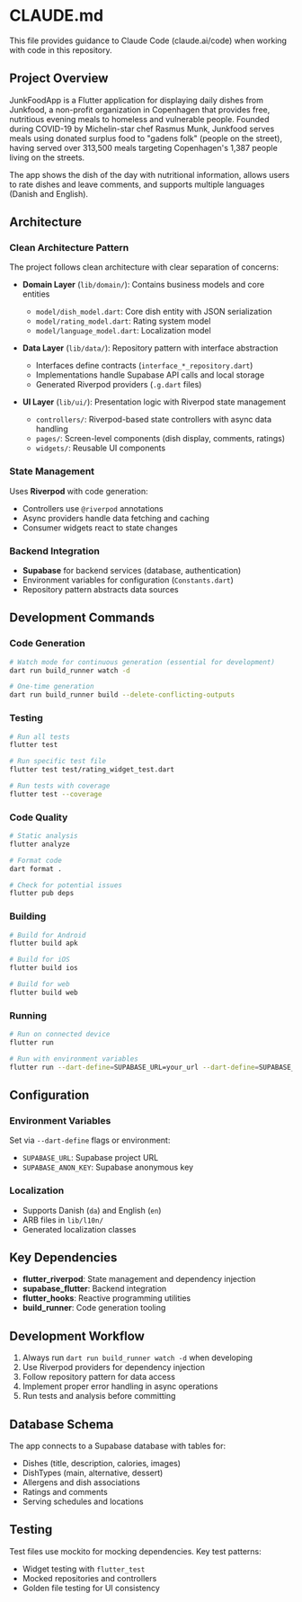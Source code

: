 # CLAUDE.md

This file provides guidance to Claude Code (claude.ai/code) when working with code in this repository.

## Project Overview

JunkFoodApp is a Flutter application for displaying daily dishes from Junkfood, a non-profit organization in Copenhagen that provides free, nutritious evening meals to homeless and vulnerable people. Founded during COVID-19 by Michelin-star chef Rasmus Munk, Junkfood serves meals using donated surplus food to "gadens folk" (people on the street), having served over 313,500 meals targeting Copenhagen's 1,387 people living on the streets.

The app shows the dish of the day with nutritional information, allows users to rate dishes and leave comments, and supports multiple languages (Danish and English).

## Architecture

### Clean Architecture Pattern
The project follows clean architecture with clear separation of concerns:

- **Domain Layer** (`lib/domain/`): Contains business models and core entities
  - `model/dish_model.dart`: Core dish entity with JSON serialization
  - `model/rating_model.dart`: Rating system model
  - `model/language_model.dart`: Localization model

- **Data Layer** (`lib/data/`): Repository pattern with interface abstraction
  - Interfaces define contracts (`interface_*_repository.dart`)
  - Implementations handle Supabase API calls and local storage
  - Generated Riverpod providers (`.g.dart` files)

- **UI Layer** (`lib/ui/`): Presentation logic with Riverpod state management
  - `controllers/`: Riverpod-based state controllers with async data handling
  - `pages/`: Screen-level components (dish display, comments, ratings)
  - `widgets/`: Reusable UI components

### State Management
Uses **Riverpod** with code generation:
- Controllers use `@riverpod` annotations
- Async providers handle data fetching and caching
- Consumer widgets react to state changes

### Backend Integration
- **Supabase** for backend services (database, authentication)
- Environment variables for configuration (`Constants.dart`)
- Repository pattern abstracts data sources

## Development Commands

### Code Generation
```bash
# Watch mode for continuous generation (essential for development)
dart run build_runner watch -d

# One-time generation
dart run build_runner build --delete-conflicting-outputs
```

### Testing
```bash
# Run all tests
flutter test

# Run specific test file
flutter test test/rating_widget_test.dart

# Run tests with coverage
flutter test --coverage
```

### Code Quality
```bash
# Static analysis
flutter analyze

# Format code
dart format .

# Check for potential issues
flutter pub deps
```

### Building
```bash
# Build for Android
flutter build apk

# Build for iOS
flutter build ios

# Build for web
flutter build web
```

### Running
```bash
# Run on connected device
flutter run

# Run with environment variables
flutter run --dart-define=SUPABASE_URL=your_url --dart-define=SUPABASE_ANON_KEY=your_key
```

## Configuration

### Environment Variables
Set via `--dart-define` flags or environment:
- `SUPABASE_URL`: Supabase project URL
- `SUPABASE_ANON_KEY`: Supabase anonymous key

### Localization
- Supports Danish (`da`) and English (`en`)
- ARB files in `lib/l10n/`
- Generated localization classes

## Key Dependencies

- **flutter_riverpod**: State management and dependency injection
- **supabase_flutter**: Backend integration
- **flutter_hooks**: Reactive programming utilities
- **build_runner**: Code generation tooling

## Development Workflow

1. Always run `dart run build_runner watch -d` when developing
2. Use Riverpod providers for dependency injection
3. Follow repository pattern for data access
4. Implement proper error handling in async operations
5. Run tests and analysis before committing

## Database Schema

The app connects to a Supabase database with tables for:
- Dishes (title, description, calories, images)
- DishTypes (main, alternative, dessert)
- Allergens and dish associations
- Ratings and comments
- Serving schedules and locations

## Testing

Test files use mockito for mocking dependencies. Key test patterns:
- Widget testing with `flutter_test`
- Mocked repositories and controllers
- Golden file testing for UI consistency